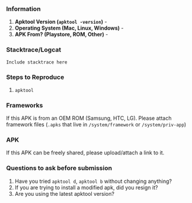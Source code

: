### Information
1. **Apktool Version (`apktool -version`)** -
2. **Operating System (Mac, Linux, Windows)** -
3. **APK From? (Playstore, ROM, Other)** -

### Stacktrace/Logcat

```
Include stacktrace here
```

### Steps to Reproduce
1. `apktool `

### Frameworks
If this APK is from an OEM ROM (Samsung, HTC, LG). Please attach framework files
(`.apks` that live in `/system/framework` or `/system/priv-app`)

### APK
If this APK can be freely shared, please upload/attach a link to it.

### Questions to ask before submission
1. Have you tried `apktool d`, `apktool b` without changing anything?
2. If you are trying to install a modified apk, did you resign it?
3. Are you using the latest apktool version?